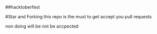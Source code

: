 ##hacktoberfest

#<h8>Star and Forking this repo is the must to get accept you pull requests</h8>


non doing will be not be accpected
